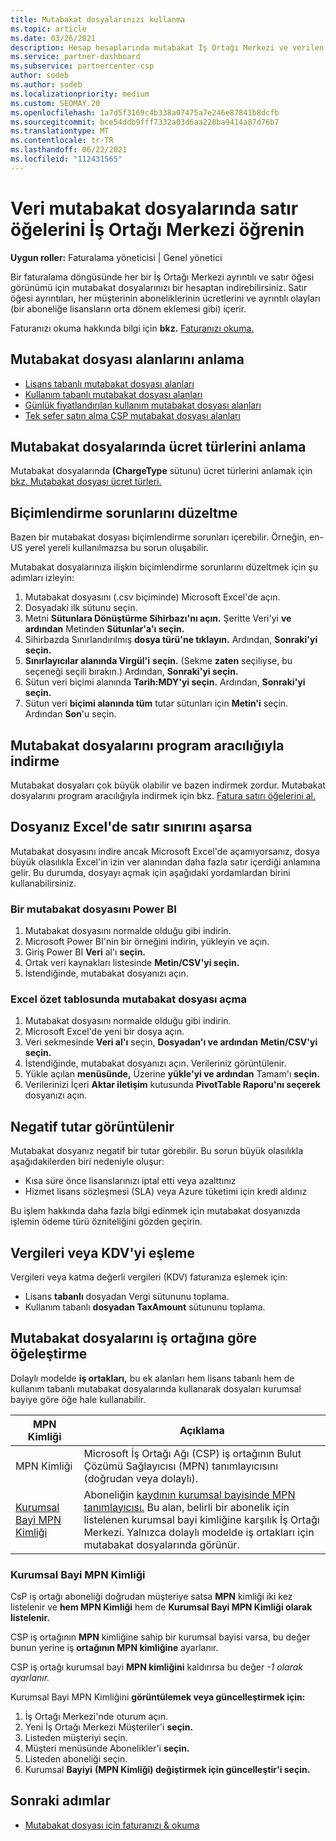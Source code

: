 ```yaml
---
title: Mutabakat dosyalarınızı kullanma
ms.topic: article
ms.date: 03/26/2021
description: Hesap hesaplarında mutabakat İş Ortağı Merkezi ve verilen faturalama dönemi için ücretlerin ayrıntılı, satır öğesi görünümlerini yorumlama hakkında bilgi öğrenin.
ms.service: partner-dashboard
ms.subservice: partnercenter-csp
author: sodeb
ms.author: sodeb
ms.localizationpriority: medium
ms.custom: SEOMAY.20
ms.openlocfilehash: 1a7d5f3169c4b338a07475a7e246e87841b8dcfb
ms.sourcegitcommit: bce54ddb9fff7332a03d6aa228ba9414a87d76b7
ms.translationtype: MT
ms.contentlocale: tr-TR
ms.lasthandoff: 06/22/2021
ms.locfileid: "112431565"
---
```

# <a name="learn-how-to-read-the-line-items-in-your-partner-center-reconciliation-files"></a>Veri mutabakat dosyalarında satır öğelerini İş Ortağı Merkezi öğrenin

**Uygun roller:** Faturalama yöneticisi | Genel yönetici

Bir faturalama döngüsünde her bir İş Ortağı Merkezi ayrıntılı ve satır öğesi görünümü için mutabakat dosyalarınızı bir hesaptan indirebilirsiniz. Satır öğesi ayrıntıları, her müşterinin aboneliklerinin ücretlerini ve ayrıntılı olayları (bir aboneliğe lisansların orta dönem eklemesi gibi) içerir.

Faturanızı okuma hakkında bilgi için **bkz.** [Faturanızı okuma.](read-your-bill.md)

## <a name="understand-reconciliation-file-fields"></a>Mutabakat dosyası alanlarını anlama

- [Lisans tabanlı mutabakat dosyası alanları](license-based-recon-files.md)
- [Kullanım tabanlı mutabakat dosyası alanları](usage-based-recon-files.md)
- [Günlük fiyatlandırılan kullanım mutabakat dosyası alanları](daily-rated-usage-recon-files.md)
- [Tek sefer satın alma CSP mutabakat dosyası alanları](modern-invoice-reconciliation-file.md)

## <a name="understand-charge-types-in-reconciliation-files"></a>Mutabakat dosyalarında ücret türlerini anlama

Mutabakat dosyalarında **(ChargeType** sütunu) ücret türlerini anlamak için [bkz. Mutabakat dosyası ücret türleri.](recon-file-charge-types.md)

## <a name="fix-formatting-issues"></a>Biçimlendirme sorunlarını düzeltme

Bazen bir mutabakat dosyası biçimlendirme sorunları içerebilir. Örneğin, en-US yerel yereli kullanılmazsa bu sorun oluşabilir.

Mutabakat dosyalarınıza ilişkin biçimlendirme sorunlarını düzeltmek için şu adımları izleyin:

1. Mutabakat dosyasını (.csv biçiminde) Microsoft Excel'de açın.
2. Dosyadaki ilk sütunu seçin.
3. Metni **Sütunlara Dönüştürme Sihirbazı'nı açın.** Şeritte Veri'yi **ve ardından** Metinden **Sütunlar'a'ı seçin.**
4. Sihirbazda Sınırlandırılmış **dosya türü'ne tıklayın.** Ardından, **Sonraki'yi seçin.**
5. **Sınırlayıcılar alanında Virgül'i** **seçin.** (Sekme **zaten** seçiliyse, bu seçeneği seçili bırakın.) Ardından, **Sonraki'yi seçin.**
6. Sütun veri biçimi alanında **Tarih:MDY'yi seçin.**  Ardından, **Sonraki'yi seçin.**
7. Sütun veri **biçimi alanında tüm** tutar sütunları için **Metin'i** seçin. Ardından **Son**'u seçin.

## <a name="download-reconciliation-files-programmatically"></a>Mutabakat dosyalarını program aracılığıyla indirme

Mutabakat dosyaları çok büyük olabilir ve bazen indirmek zordur. Mutabakat dosyalarını program aracılığıyla indirmek için bkz. [Fatura satırı öğelerini al.](/partner-center/develop/get-invoiceline-items)

## <a name="if-your-file-exceeds-the-row-limit-in-excel"></a>Dosyanız Excel'de satır sınırını aşarsa

Mutabakat dosyasını indire ancak Microsoft Excel'de açamıyorsanız, dosya büyük olasılıkla Excel'in izin ver alanından daha fazla satır içerdiği anlamına gelir. Bu durumda, dosyayı açmak için aşağıdaki yordamlardan birini kullanabilirsiniz.

### <a name="open-a-recon-file-in-power-bi"></a>Bir mutabakat dosyasını Power BI

1. Mutabakat dosyasını normalde olduğu gibi indirin.
2. Microsoft Power BI'nin bir örneğini indirin, yükleyin ve açın.
3. Giriş Power BI **Veri** al'ı **seçin.**
4. Ortak veri kaynakları listesinde **Metin/CSV'yi seçin.** 
5. İstendiğinde, mutabakat dosyanızı açın.

### <a name="open-a-recon-file-in-an-excel-pivot-table"></a>Excel özet tablosunda mutabakat dosyası açma

1. Mutabakat dosyasını normalde olduğu gibi indirin.
2. Microsoft Excel'de yeni bir dosya açın.
3. Veri sekmesinde **Veri al'ı** seçin, **Dosyadan'ı ve ardından** **Metin/CSV'yi seçin.** 
4. İstendiğinde, mutabakat dosyanızı açın. Verileriniz görüntülenir.
5. Yükle açılan **menüsünde,** Üzerine **yükle'yi ve ardından** Tamam'ı **seçin.**
6. Verilerinizi İçeri **Aktar iletişim** kutusunda **PivotTable Raporu'nı seçerek** dosyanızı açın.

## <a name="negative-amount-displayed"></a>Negatif tutar görüntülenir

Mutabakat dosyanız negatif bir tutar görebilir. Bu sorun büyük olasılıkla aşağıdakilerden biri nedeniyle oluşur:

- Kısa süre önce lisanslarınızı iptal etti veya azalttınız
- Hizmet lisans sözleşmesi (SLA) veya Azure tüketimi için kredi aldınız

Bu işlem hakkında daha fazla bilgi edinmek için mutabakat dosyanızda işlemin ödeme türü özniteliğini gözden geçirin.

## <a name="map-taxes-or-vat"></a>Vergileri veya KDV'yi eşleme

Vergileri veya katma değerli vergileri (KDV) faturanıza eşlemek için:

- Lisans **tabanlı** dosyadan Vergi sütununu toplama.
- Kullanım tabanlı **dosyadan TaxAmount** sütununu toplama.

## <a name="itemize-reconciliation-files-by-partner"></a>Mutabakat dosyalarını iş ortağına göre öğeleştirme

Dolaylı modelde **iş ortakları,** bu ek alanları hem lisans tabanlı hem de kullanım tabanlı mutabakat dosyalarında kullanarak dosyaları kurumsal bayiye göre öğe hale kullanabilir.

| MPN Kimliği | Açıklama |
| ------ | ----------- |
| MPN Kimliği | Microsoft İş Ortağı Ağı (CSP) iş ortağının Bulut Çözümü Sağlayıcısı (MPN) tanımlayıcısını (doğrudan veya dolaylı). |
| [Kurumsal Bayi MPN Kimliği](#reseller-mpn-id) | Aboneliğin [kaydının kurumsal bayisinde MPN tanımlayıcısı.](#reseller-mpn-id) Bu alan, belirli bir abonelik için listelenen kurumsal bayi kimliğine karşılık İş Ortağı Merkezi. Yalnızca dolaylı modelde iş ortakları için mutabakat dosyalarında görünür. |

### <a name="reseller-mpn-id"></a>Kurumsal Bayi MPN Kimliği

CsP iş ortağı aboneliği doğrudan müşteriye satsa **MPN** kimliği iki kez listelenir ve **hem MPN Kimliği** hem de **Kurumsal Bayi MPN Kimliği olarak listelenir.**

CSP iş ortağının **MPN** kimliğine sahip bir kurumsal bayisi varsa, bu değer bunun yerine iş **ortağının MPN kimliğine** ayarlanır.

CSP iş ortağı kurumsal bayi **MPN kimliğini** kaldırırsa bu değer *-1 olarak ayarlanır.*

Kurumsal Bayi MPN Kimliğini **görüntülemek veya güncelleştirmek için:**

1. İş Ortağı Merkezi'nde oturum açın.
2. Yeni İş Ortağı Merkezi Müşteriler'i **seçin.**
3. Listeden müşteriyi seçin.
4. Müşteri menüsünde Abonelikler'i **seçin.**
5. Listeden aboneliği seçin.
6. Kurumsal **Bayiyi** **(MPN Kimliği) değiştirmek için güncelleştir'i seçin.**

## <a name="next-steps"></a>Sonraki adımlar

- [Mutabakat dosyası için faturanızı & okuma](read-your-bill.md) 